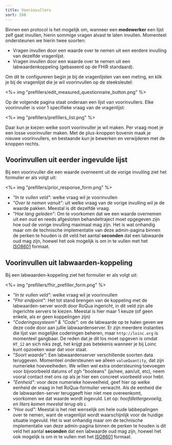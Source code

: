 ```yaml
---
title: Voorinvullers
sort: 260
---
```


Binnen een protocol is het mogelijk om, wanneer een **medewerker** een lijst zelf gaat invullen, hierin sommige vragen alvast te laten invullen. Momenteel ondersteunen we hierin twee soorten:

* Vragen invullen door een waarde over te nemen uit een eerdere invulling van dezelfde vragenlijst.
* Vragen invullen door een waarde over te nemen uit een labwaardenkoppeling (gebaseerd op de FHIR standaard).

Om dit te configureren begin je bij de vragenlijsten van een meting, en klik je bij de vragenlijst die je wil voorinvullen op de steeksleutel:

<%= img "prefillers/edit_measured_questionnaire_button.png" %>

Op de volgende pagina staat onderaan een lijst van voorinvullers. Elke voorinvuller is voor 1 specifieke vraag van de vragenlijst:

<%= img "prefillers/prefillers_list.png" %>

Daar kun je kiezen welke soort voorinvuller je wil maken. Per vraag moet je een losse voorinvuller maken. Met de plus-knoppen bovenin maak je nieuwe voorinvullers, en bestaande kun je bewerken en verwijderen met de knoppen rechts.

## Voorinvullen uit eerder ingevulde lijst

Bij een voorinvuller die een waarde overneemt uit de vorige invulling ziet het formulier er als volgt uit:

<%= img "prefillers/prior_response_form.png" %>

* _"In te vullen veld":_ welke vraag wil je voorinvullen
* _"Over te nemen vanuit":_ uit welke vraag van de vorige invulling wil je de waarde pakken. Meestal is dit dezelfde vraag.
* _"Hoe lang geleden":_ Om te voorkomen dat we een waarde overnemen uit een oud en reeds afgesloten behandeltraject moet opgegeven zijn hoe oud de vorige invulling maximaal mag zijn. Het is wat onhandig maar om de technische implementatie van deze admin-pagina binnen de perken te houden is dit veld het aantal **seconden** dat een labwaarde oud mag zijn, hoewel het ook mogelijk is om in te vullen met het [ISO8601](https://www.digi.com/resources/documentation/digidocs/90001488-13/reference/r_iso_8601_duration_format.htm) formaat.

## Voorinvullen uit labwaarden-koppeling

Bij een labwaarden-koppeling ziet het formulier er als volgt uit:

<%= img "prefillers/fhir_prefiller_form.png" %>

* _"In te vullen veld":_ welke vraag wil je voorinvullen
* _"Fhir endpoint":_ Het tot stand brengen van de koppeling met de labwaarden-server wordt door RoQua ingericht, in dit veld zijn alle ingerichte servers te kiezen. Meestal is hier maar 1 keuze (of geen enkele, als er geen koppelingen zijn)
* _"Coderingssysteem" & "Code":_ om de labwaarde op te halen geven we deze code door aan jullie labwaardenserver. Er zijn meerdere instanties die lijst van mogelijke coderingen beheren, maar `http://loinc.org` is momenteel gangbaar. De reden dat je dit los moet opgeven is omdat `HT_12` an sich niks zegt, het krijgt pas betekenis wanneer je bij Loinc kunt opzoeken waar dat voor staat.
* _"Soort waarde":_ Een labwaardenserver verschillende soorten data teruggeven. Momenteel ondersteunen we alleen `valueQuantity`, dat zijn numerieke hoeveelheden. We willen wel extra ondersteuning toevoegen voor bijvoorbeeld datums of zgh "booleans" (ja/nee, aan/uit, etc), neem vooral contact met ons op als je hier een concreet voorbeeld voor hebt.
* _"Eenheid":_ voor deze numerieke hoeveelheid, geef hier op welke eenheid de vraag in het RoQua-formulier verwacht. Als de eenheid die de labwaarden-server teruggeeft hier niet mee overeenkomt, voorkomen we dat waarde wordt ingevuld. Let op: *hoofdlettergevoelig, en liters komen meestal terug als `L`*
* _"Hoe oud":_ Meestal is het niet wenselijk om hele oude labbepalingen over te nemen, want de vragenlijst wordt waarschijnlijk voor de huidige situatie ingevuld. Het is wat onhandig maar om de technische implementatie van deze admin-pagina binnen de perken te houden is dit veld het aantal **seconden** dat een labwaarde oud mag zijn, hoewel het ook mogelijk is om in te vullen met het [ISO8601](https://www.digi.com/resources/documentation/digidocs/90001488-13/reference/r_iso_8601_duration_format.htm) formaat.
